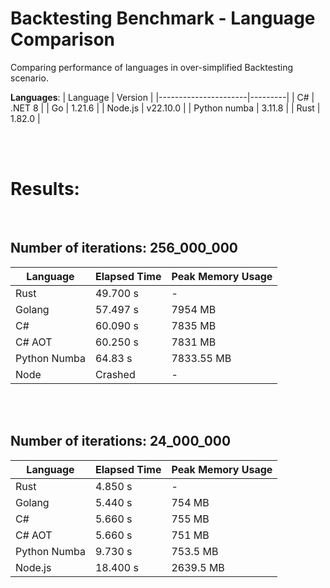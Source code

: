 # Backtesting Benchmark - Language Comparison
Comparing performance of languages in over-simplified Backtesting scenario.

**Languages**: 
| Language             | Version |
|----------------------|---------|
| C#  | .NET 8 |
| Go | 1.21.6 |
| Node.js | v22.10.0 |
| Python numba | 3.11.8 |
| Rust | 1.82.0 |


</br></br>

# Results:
</br>


## Number of iterations: 256_000_000

| Language      | Elapsed Time | Peak Memory Usage |
|---------------|--------------|-------------------|
| Rust          | 49.700 s     | -                 |
| Golang        | 57.497 s     | 7954 MB           |
| C#       | 60.090 s     | 7835 MB           |
| C#  AOT  | 60.250 s     | 7831 MB           |
| Python Numba  | 64.83 s      | 7833.55 MB        |
| Node          | Crashed      | -                 |

</br></br>
## Number of iterations: 24_000_000

| Language             | Elapsed Time | Peak Memory Usage |
|----------------------|--------------|-------------------|
| Rust                 | 4.850 s      | -                 |
| Golang               | 5.440 s      | 754 MB            |
| C#             | 5.660 s      | 755 MB            |
| C# AOT         | 5.660 s      | 751 MB            |
| Python Numba         | 9.730 s      | 753.5 MB          |
| Node.js              | 18.400 s     | 2639.5 MB         |


